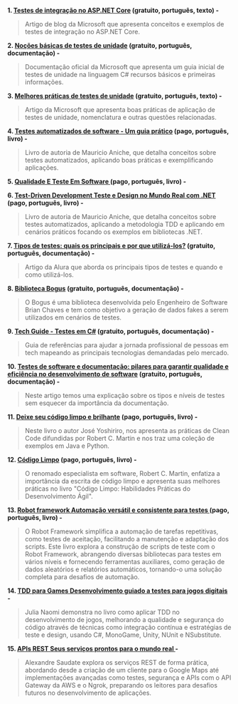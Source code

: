 **1. [Testes de integração no ASP.NET Core](https://learn.microsoft.com/pt-br/aspnet/core/test/integration-tests?view=aspnetcore-8.0) (gratuito, português, texto) -** 
> Artigo de blog da Microsoft que apresenta conceitos e exemplos de testes de integração no ASP.NET Core.

**2. [Noções básicas de testes de unidade](https://learn.microsoft.com/pt-br/visualstudio/test/unit-test-basics?view=vs-2022) (gratuito, português, documentação) -** 
> Documentação oficial da Microsoft que apresenta um guia inicial de testes de unidade na linguagem C# recursos básicos e primeiras informações.

**3. [Melhores práticas de testes de unidade](https://learn.microsoft.com/pt-br/dotnet/core/testing/unit-testing-best-practices) (gratuito, português, texto) -** 
> Artigo da Microsoft que apresenta boas práticas de aplicação de testes de unidade, nomenclatura e outras questões relacionadas.


**4. [Testes automatizados de software - Um guia prático](https://www.casadocodigo.com.br/products/livro-testes-de-software) (pago, português, livro) -** 
> Livro de autoria de Mauricio Aniche, que detalha conceitos sobre testes automatizados, aplicando boas práticas e exemplificando aplicações.

**5. [Qualidade E Teste Em Software ](https://www.amazon.com.br/Qualidade-Teste-Software-Fernando-Gandara/dp/6500053354) (pago, português, livro) -** 

**6. [Test-Driven Development
Teste e Design no Mundo Real com .NET
](https://www.casadocodigo.com.br/products/livro-tdd-dotnet) (pago, português, livro) -** 
> Livro de autoria de Mauricio Aniche, que detalha conceitos sobre testes automatizados, aplicando a metodologia TDD e aplicando em cenários práticos focando os exemplos em bibliotecas .NET.

**7. [Tipos de testes: quais os principais e por que utilizá-los?](https://www.alura.com.br/artigos/tipos-de-testes-principais-por-que-utiliza-los) (gratuito, português, documentação) -** 
> Artigo da Alura que aborda os principais tipos de testes e quando e como utilizá-los.

**8. [Biblioteca Bogus](https://github.com/bchavez/Bogus) (gratuito, português, documentação) -** 
>O Bogus é uma biblioteca desenvolvida pelo Engenheiro de Software Brian Chaves e tem como objetivo a geração de dados fakes a serem utilizados em cenários de testes.

**9. [Tech Guide - Testes em C#](https://techguide.sh/pt-BR/path/csharp/csharp-testing/) (gratuito, português, documentação) -** 
>Guia de referências para ajudar a jornada profissional de pessoas em tech mapeando as principais tecnologias demandadas pelo mercado.

**10. [Testes de software e documentação: pilares para garantir qualidade e eficiência no desenvolvimento de software](https://www.alura.com.br/artigos/testes-software-documentacao-desenvolvimento-software) (gratuito, português, documentação) -** 
>Neste artigo temos uma explicação sobre os tipos e níveis de testes sem esquecer da importância da documentação.

**11. [Deixe seu código limpo e brilhante](https://www.casadocodigo.com.br/products/livro-deixe-seu-codigo-limpo) (pago, português, livro) -** 
>Neste livro o autor José Yoshiriro, nos apresenta as práticas de Clean Code difundidas por Robert C. Martin e nos traz uma coleção de exemplos em Java e Python.

**12. [Código Limpo](https://www.google.com/search?q=Arquitetura+limpa%3A+o+guia+do+artes%C3%A3o+para+estrutura+e+design+de+software&oq=Arquitetura+limpa%3A+o+guia+do+artes%C3%A3o+para+estrutura+e+design+de+software&gs_lcrp=EgZjaHJvbWUyBggAEEUYOTIGCAEQRRg8MgYIAhBFGDwyBggDEEUYPNIBBzk2M2owajSoAgCwAgA&sourceid=chrome&ie=UTF-8) (pago, português, livro) -** 
>O renomado especialista em software, Robert C. Martin, enfatiza a importância da escrita de código limpo e apresenta suas melhores práticas no livro "Código Limpo: Habilidades Práticas do Desenvolvimento Ágil". 

**13. [Robot framework
Automação versátil e consistente para testes
](https://www.casadocodigo.com.br/products/livro-robot-framework) (pago, português, livro) -** 
>O Robot Framework simplifica a automação de tarefas repetitivas, como testes de aceitação, facilitando a manutenção e adaptação dos scripts. Este livro explora a construção de scripts de teste com o Robot Framework, abrangendo diversas bibliotecas para testes em vários níveis e fornecendo ferramentas auxiliares, como geração de dados aleatórios e relatórios automáticos, tornando-o uma solução completa para desafios de automação. 

**14. [TDD para Games
Desenvolvimento guiado a testes para jogos digitais
](https://www.casadocodigo.com.br/products/livro-tdd-games?_pos=8&_sid=5aef9371a&_ss=r) -**
>Julia Naomi demonstra no livro como aplicar TDD no desenvolvimento de jogos, melhorando a qualidade e segurança do código através de técnicas como integração contínua e estratégias de teste e design, usando C#, MonoGame, Unity, NUnit e NSubstitute. 

**15. [APIs REST
Seus serviços prontos para o mundo real
](https://www.casadocodigo.com.br/products/livro-apis-rest) -**
>Alexandre Saudate explora os serviços REST de forma prática, abordando desde a criação de um cliente para o Google Maps até implementações avançadas como testes, segurança e APIs com o API Gateway da AWS e o Ngrok, preparando os leitores para desafios futuros no desenvolvimento de aplicações.